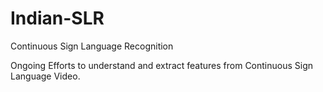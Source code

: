 # Indian-SLR
Continuous Sign Language Recognition 

Ongoing Efforts to understand and extract features from Continuous Sign Language Video. 
